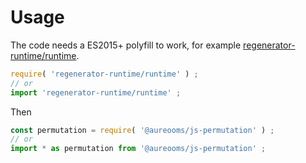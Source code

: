 # Usage

The code needs a ES2015+ polyfill to work, for example
[regenerator-runtime/runtime](https://babeljs.io/docs/usage/polyfill).
```js
require( 'regenerator-runtime/runtime' ) ;
// or
import 'regenerator-runtime/runtime' ;
```

Then
```js
const permutation = require( '@aureooms/js-permutation' ) ;
// or
import * as permutation from '@aureooms/js-permutation' ;
```
